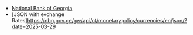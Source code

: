 - [National Bank of Georgia](https://nbg.gov.ge/en/monetary-policy/currency)
- [JSON with exchange Rates]https://nbg.gov.ge/gw/api/ct/monetarypolicy/currencies/en/json/?date=2025-03-29
